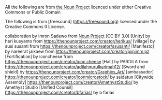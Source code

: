 All the following are from [the Noun Project](https://thenounproject.com) licenced under either Creative Commons or Public Domain

The following is from [freesound] (https://freesound.org) licensed under the Creative Commons 0 License. 

 collaboration by Imron Sadewo from <a href="https://thenounproject.com/browse/icons/term/collaboration/" target="_blank" title="collaboration Icons">Noun Project</a> (CC BY 3.0)
[Unity] by heri kusyanto from https://thenounproject.com/creator/herikus/
[village] by susi susanti from https://thenounproject.com/creator/ssusanti/
[Manifesto] by nareerat jaikaew from https://thenounproject.com/creator/piipimm.pz
[Fortification] by iconcheese from https://thenounproject.com/creator/icon.cheese
[Hall] by PARDILA from https://thenounproject.com/creator/adilahnurulkarimah12/
  [Sword and shield] by https://thenounproject.com/creator/Graphixs_Art/
  [ambassador] https://thenounproject.com/creator/iconmicrostock/ by saidatun
[Citywide Assembly] https://thenounproject.com/creator/AmethystStudio/ by Amethyst Studio
[Unified Counsil] https://thenounproject.com/creator/bfarias/ by b farias
